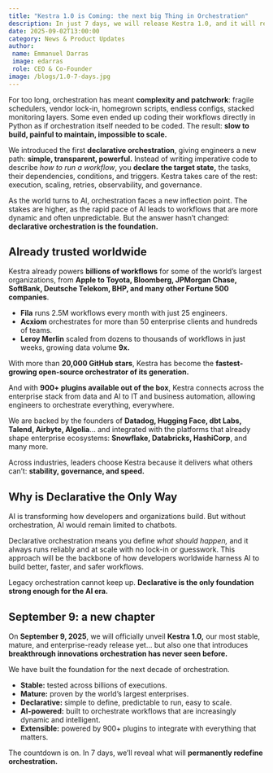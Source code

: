 ```yaml
---
title: "Kestra 1.0 is Coming: the next big Thing in Orchestration"
description: In just 7 days, we will release Kestra 1.0, and it will redefine orchestration.
date: 2025-09-02T13:00:00
category: News & Product Updates
author: 
 name: Emmanuel Darras
 image: edarras
 role: CEO & Co-Founder
image: /blogs/1.0-7-days.jpg
---
```


For too long, orchestration has meant **complexity and patchwork**: fragile schedulers, vendor lock-in, homegrown scripts, endless configs, stacked monitoring layers. Some even ended up coding their workflows directly in Python as if orchestration itself needed to be coded. The result: **slow to build, painful to maintain, impossible to scale.**

We introduced the first **declarative orchestration**, giving engineers a new path: **simple, transparent, powerful.** Instead of writing imperative code to describe *how to run a workflow*, you **declare the target state,** the tasks, their dependencies, conditions, and triggers. Kestra takes care of the rest: execution, scaling, retries, observability, and governance.

As the world turns to AI, orchestration faces a new inflection point. The stakes are higher, as the rapid pace of AI leads to workflows that are more dynamic and often unpredictable. But the answer hasn’t changed: **declarative orchestration is the foundation.**

## Already trusted worldwide

Kestra already powers **billions of workflows** for some of the world’s largest organizations, from **Apple to Toyota, Bloomberg, JPMorgan Chase, SoftBank, Deutsche Telekom, BHP, and many other Fortune 500 companies**.

- **Fila** runs 2.5M workflows every month with just 25 engineers.
- **Acxiom** orchestrates for more than 50 enterprise clients and hundreds of teams.
- **Leroy Merlin** scaled from dozens to thousands of workflows in just weeks, growing data volume **9x.**

With more than **20,000 GitHub stars**, Kestra has become the **fastest-growing open-source orchestrator of its generation.**

And with **900+ plugins available out of the box**, Kestra connects across the enterprise stack from data and AI to IT and business automation, allowing engineers to orchestrate everything, everywhere.

We are backed by the founders of **Datadog, Hugging Face, dbt Labs, Talend, Airbyte, Algolia**… and integrated with the platforms that already shape enterprise ecosystems: **Snowflake, Databricks, HashiCorp**, and many more.

Across industries, leaders choose Kestra because it delivers what others can’t: **stability, governance, and speed.**

## Why is Declarative the Only Way

AI is transforming how developers and organizations build. But without orchestration, AI would remain limited to chatbots.

Declarative orchestration means you define *what should happen,* and it always runs reliably and at scale with no lock-in or guesswork. This approach will be the backbone of how developers worldwide harness AI to build better, faster, and safer workflows.

Legacy orchestration cannot keep up. **Declarative is the only foundation strong enough for the AI era.**

## September 9: a new chapter

On **September 9, 2025**, we will officially unveil **Kestra 1.0,** our most stable, mature, and enterprise-ready release yet… but also one that introduces **breakthrough innovations orchestration has never seen before.**

We have built the foundation for the next decade of orchestration.

- **Stable:** tested across billions of executions.
- **Mature:** proven by the world’s largest enterprises.
- **Declarative:** simple to define, predictable to run, easy to scale.
- **AI-powered:** built to orchestrate workflows that are increasingly dynamic and intelligent.
- **Extensible:**  powered by 900+ plugins to integrate with everything that matters.

The countdown is on. In 7 days, we’ll reveal what will **permanently redefine orchestration.** 
